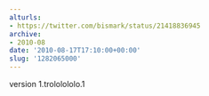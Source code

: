 ```yaml
---
alturls:
- https://twitter.com/bismark/status/21418836945
archive:
- 2010-08
date: '2010-08-17T17:10:00+00:00'
slug: '1282065000'
---
```


version 1.trololololo.1

